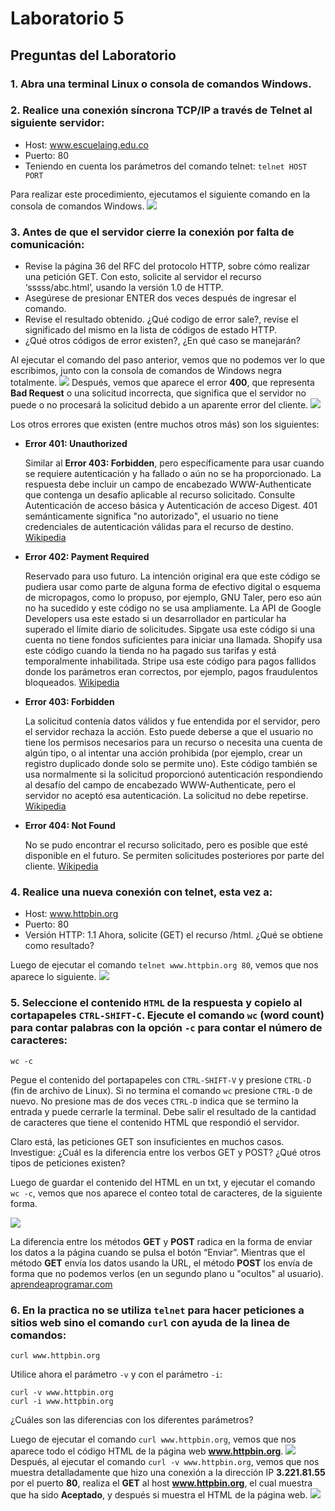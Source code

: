 # Laboratorio 5
## Preguntas del Laboratorio
### 1. Abra una terminal Linux o consola de comandos Windows.
### 2. Realice una conexión síncrona TCP/IP a través de Telnet al siguiente servidor:
* Host: www.escuelaing.edu.co
* Puerto: 80
* Teniendo en cuenta los parámetros del comando telnet: ```telnet HOST PORT```

Para realizar este procedimiento, ejecutamos el siguiente comando en la consola de comandos Windows.
<img  src="https://github.com/JuanMunozD/CVDS5/blob/master/Im%C3%A1genes/TelnetHostYPuerto.PNG">

### 3. Antes de que el servidor cierre la conexión por falta de comunicación:
* Revise la página 36 del RFC del protocolo HTTP, sobre cómo realizar una petición GET. Con esto, solicite al servidor el recurso ‘sssss/abc.html’, usando la versión 1.0 de HTTP.
* Asegúrese de presionar ENTER dos veces después de ingresar el comando.
* Revise el resultado obtenido. ¿Qué codigo de error sale?, revise el significado del mismo en la lista de códigos de estado HTTP.
* ¿Qué otros códigos de error existen?, ¿En qué caso se manejarán?

Al ejecutar el comando del paso anterior, vemos que no podemos ver lo que escribimos, junto con la consola de comandos de Windows negra totalmente.
<img  src="https://github.com/JuanMunozD/CVDS5/blob/master/Im%C3%A1genes/TelnetConectado.PNG">
Después, vemos que aparece el error **400**, que representa **Bad Request** o una solicitud incorrecta, que significa que el servidor no puede o no procesará la solicitud debido a un aparente error del cliente.
<img  src="https://github.com/JuanMunozD/CVDS5/blob/master/Im%C3%A1genes/TelnetError.PNG">

Los otros errores que existen (entre muchos otros más) son los siguientes:
* **Error 401: Unauthorized**
  
  Similar al **Error 403: Forbidden**, pero específicamente para usar cuando se requiere autenticación y ha fallado o aún no se ha proporcionado. La respuesta debe incluir un campo de encabezado WWW-Authenticate que contenga un desafío aplicable al recurso solicitado. Consulte Autenticación de acceso básica y Autenticación de acceso Digest. 401 semánticamente significa "no autorizado", el usuario no tiene credenciales de autenticación válidas para el recurso de destino. [Wikipedia](https://en.wikipedia.org/wiki/List_of_HTTP_status_codes)
* **Error 402: Payment Required**

  Reservado para uso futuro. La intención original era que este código se pudiera usar como parte de alguna forma de efectivo digital o esquema de micropagos, como lo propuso, por ejemplo, GNU Taler, pero eso aún no ha sucedido y este código no se usa ampliamente. La API de Google Developers usa este estado si un desarrollador en particular ha superado el límite diario de solicitudes. Sipgate usa este código si una cuenta no tiene fondos suficientes para iniciar una llamada. Shopify usa este código cuando la tienda no ha pagado sus tarifas y está temporalmente inhabilitada. Stripe usa este código para pagos fallidos donde los parámetros eran correctos, por ejemplo, pagos fraudulentos bloqueados. [Wikipedia](https://en.wikipedia.org/wiki/List_of_HTTP_status_codes)
* **Error 403: Forbidden**

  La solicitud contenía datos válidos y fue entendida por el servidor, pero el servidor rechaza la acción. Esto puede deberse a que el usuario no tiene los permisos necesarios para un recurso o necesita una cuenta de algún tipo, o al intentar una acción prohibida (por ejemplo, crear un registro duplicado donde solo se permite uno). Este código también se usa normalmente si la solicitud proporcionó autenticación respondiendo al desafío del campo de encabezado WWW-Authenticate, pero el servidor no aceptó esa autenticación. La solicitud no debe repetirse. [Wikipedia](https://en.wikipedia.org/wiki/List_of_HTTP_status_codes)
* **Error 404: Not Found**

  No se pudo encontrar el recurso solicitado, pero es posible que esté disponible en el futuro. Se permiten solicitudes posteriores por parte del cliente. [Wikipedia](https://en.wikipedia.org/wiki/List_of_HTTP_status_codes)

### 4. Realice una nueva conexión con telnet, esta vez a:
* Host: www.httpbin.org
* Puerto: 80
* Versión HTTP: 1.1
Ahora, solicite (GET) el recurso /html. ¿Qué se obtiene como resultado?

Luego de ejecutar el comando ```telnet www.httpbin.org 80```, vemos que nos aparece lo siguiente.
<img  src="https://github.com/JuanMunozD/CVDS5/blob/master/Im%C3%A1genes/HTTPbin%20correcto.PNG">

### 5. Seleccione el contenido ```HTML``` de la respuesta y copielo al cortapapeles ```CTRL-SHIFT-C```. Ejecute el comando ```wc``` (word count) para contar palabras con la opción ```-c``` para contar el número de caracteres:

```wc -c```

Pegue el contenido del portapapeles con ```CTRL-SHIFT-V``` y presione ```CTRL-D``` (fin de archivo de Linux). Si no termina el comando ```wc``` presione ```CTRL-D``` de nuevo. No presione mas de dos veces ```CTRL-D``` indica que se termino la entrada y puede cerrarle la terminal. Debe salir el resultado de la cantidad de caracteres que tiene el contenido HTML que respondió el servidor.

Claro está, las peticiones GET son insuficientes en muchos casos. Investigue: ¿Cuál es la diferencia entre los verbos GET y POST? ¿Qué otros tipos de peticiones existen?

Luego de guardar el contenido del HTML en un txt, y ejecutar el comando ```wc -c```, vemos que nos aparece el conteo total de caracteres, de la siguiente forma.

<img  src="https://github.com/JuanMunozD/CVDS5/blob/master/Im%C3%A1genes/HTTPbinWordCount.PNG">

La diferencia entre los métodos **GET** y **POST** radica en la forma de enviar los datos a la página cuando se pulsa el botón “Enviar”. Mientras que el método **GET** envía los datos usando la URL, el método **POST** los envía de forma que no podemos verlos (en un segundo plano u "ocultos" al usuario). [aprendeaprogramar.com](https://aprenderaprogramar.com/index.php?option=com_content&view=article&id=527:get-y-post-html-method-formas-de-envio-de-datos-en-formulario-diferencias-y-ventajas-ejemplos-cu00721b&catid=69&Itemid=192#:~:text=La%20diferencia%20entre%20los%20m%C3%A9todos,%22ocultos%22%20al%20usuario)

### 6. En la practica no se utiliza ```telnet``` para hacer peticiones a sitios web sino el comando ```curl``` con ayuda de la linea de comandos:

```curl www.httpbin.org```

Utilice ahora el parámetro ```-v``` y con el parámetro ```-i```:

```
curl -v www.httpbin.org
curl -i www.httpbin.org
```

¿Cuáles son las diferencias con los diferentes parámetros?

Luego de ejecutar el comando ```curl www.httpbin.org```, vemos que nos aparece todo el código HTML de la página web **www.httpbin.org**.
<img  src="https://github.com/JuanMunozD/CVDS5/blob/master/Im%C3%A1genes/CURLwww.httpbin.org.PNG">
Después, al ejecutar el comando ```curl -v www.httpbin.org```, vemos que nos muestra detalladamente que hizo una conexión a la dirección IP **3.221.81.55** por el puerto **80**, realiza el **GET** al host **www.httpbin.org**, el cual muestra que ha sido **Aceptado**, y después si muestra el HTML de la página web.
<img  src="https://github.com/JuanMunozD/CVDS5/blob/master/Im%C3%A1genes/CURL-vwww.httpbin.org.PNG">
